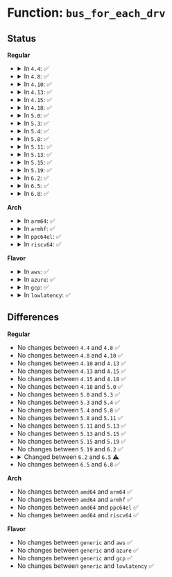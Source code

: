 # Function: <code>bus_for_each_drv</code>

## Status
<b>Regular</b>
<ul>
<li>
<details>
<summary>In <code>4.4</code>: ✅</summary>

```c
int bus_for_each_drv(struct bus_type *bus, struct device_driver *start, void *data, int (*fn)(struct device_driver *, void *));
```

**Collision:** Unique Global

**Inline:** No

**Transformation:** False

**Instances:**

```
In drivers/base/bus.c (ffffffff815499b0)
Location: drivers/base/bus.c:451
Inline: False
Direct callers:
  - drivers/base/dd.c:__device_attach_async_helper
  - drivers/base/dd.c:__device_attach
  - drivers/i2c/i2c-core.c:i2c_register_adapter
```
**Symbols:**

```
ffffffff815499b0-ffffffff81549a5c: bus_for_each_drv (STB_GLOBAL)
```
</details>
</li>
<li>
<details>
<summary>In <code>4.8</code>: ✅</summary>

```c
int bus_for_each_drv(struct bus_type *bus, struct device_driver *start, void *data, int (*fn)(struct device_driver *, void *));
```

**Collision:** Unique Global

**Inline:** No

**Transformation:** False

**Instances:**

```
In drivers/base/bus.c (ffffffff8159b600)
Location: drivers/base/bus.c:450
Inline: False
Direct callers:
  - drivers/base/dd.c:__device_attach
  - drivers/base/dd.c:__device_attach_async_helper
  - drivers/i2c/i2c-core.c:i2c_register_adapter
```
**Symbols:**

```
ffffffff8159b600-ffffffff8159b6ac: bus_for_each_drv (STB_GLOBAL)
```
</details>
</li>
<li>
<details>
<summary>In <code>4.10</code>: ✅</summary>

```c
int bus_for_each_drv(struct bus_type *bus, struct device_driver *start, void *data, int (*fn)(struct device_driver *, void *));
```

**Collision:** Unique Global

**Inline:** No

**Transformation:** False

**Instances:**

```
In drivers/base/bus.c (ffffffff815c9b60)
Location: drivers/base/bus.c:450
Inline: False
Direct callers:
  - drivers/base/dd.c:__device_attach
  - drivers/base/dd.c:__device_attach_async_helper
  - drivers/i2c/i2c-core.c:i2c_register_adapter
```
**Symbols:**

```
ffffffff815c9b60-ffffffff815c9c0c: bus_for_each_drv (STB_GLOBAL)
```
</details>
</li>
<li>
<details>
<summary>In <code>4.13</code>: ✅</summary>

```c
int bus_for_each_drv(struct bus_type *bus, struct device_driver *start, void *data, int (*fn)(struct device_driver *, void *));
```

**Collision:** Unique Global

**Inline:** No

**Transformation:** False

**Instances:**

```
In drivers/base/bus.c (ffffffff815de8a0)
Location: drivers/base/bus.c:450
Inline: False
Direct callers:
  - drivers/base/dd.c:__device_attach
  - drivers/base/dd.c:__device_attach_async_helper
  - drivers/i2c/i2c-core-base.c:i2c_register_adapter
```
**Symbols:**

```
ffffffff815de8a0-ffffffff815de94a: bus_for_each_drv (STB_GLOBAL)
```
</details>
</li>
<li>
<details>
<summary>In <code>4.15</code>: ✅</summary>

```c
int bus_for_each_drv(struct bus_type *bus, struct device_driver *start, void *data, int (*fn)(struct device_driver *, void *));
```

**Collision:** Unique Global

**Inline:** No

**Transformation:** False

**Instances:**

```
In drivers/base/bus.c (ffffffff816458d0)
Location: drivers/base/bus.c:450
Inline: False
Direct callers:
  - drivers/base/dd.c:__device_attach
  - drivers/base/dd.c:__device_attach_async_helper
  - drivers/i2c/i2c-core-base.c:i2c_register_adapter
```
**Symbols:**

```
ffffffff816458d0-ffffffff8164597c: bus_for_each_drv (STB_GLOBAL)
```
</details>
</li>
<li>
<details>
<summary>In <code>4.18</code>: ✅</summary>

```c
int bus_for_each_drv(struct bus_type *bus, struct device_driver *start, void *data, int (*fn)(struct device_driver *, void *));
```

**Collision:** Unique Global

**Inline:** No

**Transformation:** False

**Instances:**

```
In drivers/base/bus.c (ffffffff81680d20)
Location: drivers/base/bus.c:448
Inline: False
Direct callers:
  - drivers/base/dd.c:__device_attach
  - drivers/base/dd.c:__device_attach_async_helper
  - drivers/i2c/i2c-core-base.c:i2c_register_adapter
```
**Symbols:**

```
ffffffff81680d20-ffffffff81680ddc: bus_for_each_drv (STB_GLOBAL)
```
</details>
</li>
<li>
<details>
<summary>In <code>5.0</code>: ✅</summary>

```c
int bus_for_each_drv(struct bus_type *bus, struct device_driver *start, void *data, int (*fn)(struct device_driver *, void *));
```

**Collision:** Unique Global

**Inline:** No

**Transformation:** False

**Instances:**

```
In drivers/base/bus.c (ffffffff816a07b0)
Location: drivers/base/bus.c:451
Inline: False
Direct callers:
  - drivers/base/dd.c:__device_attach
  - drivers/base/dd.c:__device_attach_async_helper
  - drivers/i2c/i2c-core-base.c:i2c_register_adapter
```
**Symbols:**

```
ffffffff816a07b0-ffffffff816a086d: bus_for_each_drv (STB_GLOBAL)
```
</details>
</li>
<li>
<details>
<summary>In <code>5.3</code>: ✅</summary>

```c
int bus_for_each_drv(struct bus_type *bus, struct device_driver *start, void *data, int (*fn)(struct device_driver *, void *));
```

**Collision:** Unique Global

**Inline:** No

**Transformation:** False

**Instances:**

```
In drivers/base/bus.c (ffffffff816d96e0)
Location: drivers/base/bus.c:441
Inline: False
Direct callers:
  - drivers/base/dd.c:__device_attach
  - drivers/base/dd.c:__device_attach_async_helper
  - drivers/i2c/i2c-core-base.c:i2c_register_adapter
```
**Symbols:**

```
ffffffff816d96e0-ffffffff816d97a5: bus_for_each_drv (STB_GLOBAL)
```
</details>
</li>
<li>
<details>
<summary>In <code>5.4</code>: ✅</summary>

```c
int bus_for_each_drv(struct bus_type *bus, struct device_driver *start, void *data, int (*fn)(struct device_driver *, void *));
```

**Collision:** Unique Global

**Inline:** No

**Transformation:** False

**Instances:**

```
In drivers/base/bus.c (ffffffff816fd6e0)
Location: drivers/base/bus.c:417
Inline: False
Direct callers:
  - drivers/base/dd.c:__device_attach
  - drivers/base/dd.c:__device_attach_async_helper
  - drivers/i2c/i2c-core-base.c:i2c_register_adapter
```
**Symbols:**

```
ffffffff816fd6e0-ffffffff816fd7a8: bus_for_each_drv (STB_GLOBAL)
```
</details>
</li>
<li>
<details>
<summary>In <code>5.8</code>: ✅</summary>

```c
int bus_for_each_drv(struct bus_type *bus, struct device_driver *start, void *data, int (*fn)(struct device_driver *, void *));
```

**Collision:** Unique Global

**Inline:** No

**Transformation:** False

**Instances:**

```
In drivers/base/bus.c (ffffffff817b6f50)
Location: drivers/base/bus.c:418
Inline: False
Direct callers:
  - drivers/base/dd.c:__device_attach
  - drivers/base/dd.c:__device_attach_async_helper
  - drivers/i2c/i2c-core-base.c:i2c_del_adapter
  - drivers/i2c/i2c-core-base.c:i2c_register_adapter
```
**Symbols:**

```
ffffffff817b6f50-ffffffff817b7018: bus_for_each_drv (STB_GLOBAL)
```
</details>
</li>
<li>
<details>
<summary>In <code>5.11</code>: ✅</summary>

```c
int bus_for_each_drv(struct bus_type *bus, struct device_driver *start, void *data, int (*fn)(struct device_driver *, void *));
```

**Collision:** Unique Global

**Inline:** No

**Transformation:** False

**Instances:**

```
In drivers/base/bus.c (ffffffff817cbc80)
Location: drivers/base/bus.c:418
Inline: False
Direct callers:
  - drivers/base/dd.c:__device_attach
  - drivers/base/dd.c:__device_attach_async_helper
  - drivers/i2c/i2c-core-base.c:i2c_del_adapter
  - drivers/i2c/i2c-core-base.c:i2c_register_adapter
```
**Symbols:**

```
ffffffff817cbc80-ffffffff817cbd48: bus_for_each_drv (STB_GLOBAL)
```
</details>
</li>
<li>
<details>
<summary>In <code>5.13</code>: ✅</summary>

```c
int bus_for_each_drv(struct bus_type *bus, struct device_driver *start, void *data, int (*fn)(struct device_driver *, void *));
```

**Collision:** Unique Global

**Inline:** No

**Transformation:** False

**Instances:**

```
In drivers/base/bus.c (ffffffff817af5f0)
Location: drivers/base/bus.c:418
Inline: False
Direct callers:
  - drivers/base/dd.c:__device_attach
  - drivers/base/dd.c:__device_attach_async_helper
  - drivers/i2c/i2c-core-base.c:i2c_del_adapter
  - drivers/i2c/i2c-core-base.c:i2c_register_adapter
```
**Symbols:**

```
ffffffff817af5f0-ffffffff817af6b8: bus_for_each_drv (STB_GLOBAL)
```
</details>
</li>
<li>
<details>
<summary>In <code>5.15</code>: ✅</summary>

```c
int bus_for_each_drv(struct bus_type *bus, struct device_driver *start, void *data, int (*fn)(struct device_driver *, void *));
```

**Collision:** Unique Global

**Inline:** No

**Transformation:** False

**Instances:**

```
In drivers/base/bus.c (ffffffff81838850)
Location: drivers/base/bus.c:414
Inline: False
Direct callers:
  - drivers/base/dd.c:__device_attach
  - drivers/base/dd.c:__device_attach_async_helper
  - drivers/i2c/i2c-core-base.c:i2c_del_adapter
  - drivers/i2c/i2c-core-base.c:i2c_register_adapter
```
**Symbols:**

```
ffffffff81838850-ffffffff81838918: bus_for_each_drv (STB_GLOBAL)
```
</details>
</li>
<li>
<details>
<summary>In <code>5.19</code>: ✅</summary>

```c
int bus_for_each_drv(struct bus_type *bus, struct device_driver *start, void *data, int (*fn)(struct device_driver *, void *));
```

**Collision:** Unique Global

**Inline:** No

**Transformation:** False

**Instances:**

```
In drivers/base/bus.c (ffffffff8197ace0)
Location: drivers/base/bus.c:414
Inline: False
Direct callers:
  - drivers/base/dd.c:__device_attach
  - drivers/base/dd.c:__device_attach_async_helper
  - drivers/usb/core/generic.c:usb_generic_driver_match
  - drivers/i2c/i2c-core-base.c:i2c_del_adapter
  - drivers/i2c/i2c-core-base.c:i2c_register_adapter
```
**Symbols:**

```
ffffffff8197ace0-ffffffff8197adbd: bus_for_each_drv (STB_GLOBAL)
```
</details>
</li>
<li>
<details>
<summary>In <code>6.2</code>: ✅</summary>

```c
int bus_for_each_drv(struct bus_type *bus, struct device_driver *start, void *data, int (*fn)(struct device_driver *, void *));
```

**Collision:** Unique Global

**Inline:** No

**Transformation:** False

**Instances:**

```
In drivers/base/bus.c (ffffffff81ae7c50)
Location: drivers/base/bus.c:414
Inline: False
Direct callers:
  - drivers/base/dd.c:__device_attach
  - drivers/base/dd.c:__device_attach_async_helper
  - drivers/usb/core/generic.c:usb_generic_driver_match
  - drivers/i2c/i2c-core-base.c:i2c_del_adapter
  - drivers/i2c/i2c-core-base.c:i2c_register_adapter
```
**Symbols:**

```
ffffffff81ae7c50-ffffffff81ae7d2d: bus_for_each_drv (STB_GLOBAL)
```
</details>
</li>
<li>
<details>
<summary>In <code>6.5</code>: ✅</summary>

```c
int bus_for_each_drv(const struct bus_type *bus, struct device_driver *start, void *data, int (*fn)(struct device_driver *, void *));
```

**Collision:** Unique Global

**Inline:** No

**Transformation:** False

**Instances:**

```
In drivers/base/bus.c (ffffffff81b36410)
Location: drivers/base/bus.c:443
Inline: False
Direct callers:
  - drivers/base/dd.c:__device_attach
  - drivers/base/dd.c:__device_attach_async_helper
  - drivers/usb/core/generic.c:usb_generic_driver_match
  - drivers/i2c/i2c-core-base.c:i2c_del_adapter
  - drivers/i2c/i2c-core-base.c:i2c_register_adapter
```
**Symbols:**

```
ffffffff81b36410-ffffffff81b36500: bus_for_each_drv (STB_GLOBAL)
```
</details>
</li>
<li>
<details>
<summary>In <code>6.8</code>: ✅</summary>

```c
int bus_for_each_drv(const struct bus_type *bus, struct device_driver *start, void *data, int (*fn)(struct device_driver *, void *));
```

**Collision:** Unique Global

**Inline:** No

**Transformation:** False

**Instances:**

```
In drivers/base/bus.c (ffffffff81b8de30)
Location: drivers/base/bus.c:443
Inline: False
Direct callers:
  - drivers/base/dd.c:__device_attach
  - drivers/base/dd.c:__device_attach_async_helper
  - drivers/usb/core/generic.c:usb_generic_driver_match
  - drivers/i2c/i2c-core-base.c:i2c_del_adapter
  - drivers/i2c/i2c-core-base.c:i2c_register_adapter
```
**Symbols:**

```
ffffffff81b8de30-ffffffff81b8df20: bus_for_each_drv (STB_GLOBAL)
```
</details>
</li>
</ul>
<b>Arch</b>
<ul>
<li>
<details>
<summary>In <code>arm64</code>: ✅</summary>

```c
int bus_for_each_drv(struct bus_type *bus, struct device_driver *start, void *data, int (*fn)(struct device_driver *, void *));
```

**Collision:** Unique Global

**Inline:** No

**Transformation:** False

**Instances:**

```
In drivers/base/bus.c (ffff8000108e8338)
Location: drivers/base/bus.c:417
Inline: False
Direct callers:
  - drivers/base/dd.c:__device_attach
  - drivers/base/dd.c:__device_attach_async_helper
  - drivers/i2c/i2c-core-base.c:i2c_register_adapter
```
**Symbols:**

```
ffff8000108e8338-ffff8000108e8410: bus_for_each_drv (STB_GLOBAL)
```
</details>
</li>
<li>
<details>
<summary>In <code>armhf</code>: ✅</summary>

```c
int bus_for_each_drv(struct bus_type *bus, struct device_driver *start, void *data, int (*fn)(struct device_driver *, void *));
```

**Collision:** Unique Global

**Inline:** No

**Transformation:** False

**Instances:**

```
In drivers/base/bus.c (c09d6740)
Location: drivers/base/bus.c:417
Inline: False
Direct callers:
  - drivers/base/dd.c:__device_attach
  - drivers/base/dd.c:__device_attach_async_helper
  - drivers/i2c/i2c-core-base.c:i2c_register_adapter
```
**Symbols:**

```
c09d6740-c09d6820: bus_for_each_drv (STB_GLOBAL)
```
</details>
</li>
<li>
<details>
<summary>In <code>ppc64el</code>: ✅</summary>

```c
int bus_for_each_drv(struct bus_type *bus, struct device_driver *start, void *data, int (*fn)(struct device_driver *, void *));
```

**Collision:** Unique Global

**Inline:** No

**Transformation:** False

**Instances:**

```
In drivers/base/bus.c (c00000000097e6a0)
Location: drivers/base/bus.c:417
Inline: False
Direct callers:
  - drivers/base/dd.c:__device_attach
  - drivers/base/dd.c:__device_attach_async_helper
  - drivers/i2c/i2c-core-base.c:i2c_register_adapter
```
**Symbols:**

```
c00000000097e6a0-c00000000097e7c8: bus_for_each_drv (STB_GLOBAL)
```
</details>
</li>
<li>
<details>
<summary>In <code>riscv64</code>: ✅</summary>

```c
int bus_for_each_drv(struct bus_type *bus, struct device_driver *start, void *data, int (*fn)(struct device_driver *, void *));
```

**Collision:** Unique Global

**Inline:** No

**Transformation:** False

**Instances:**

```
In drivers/base/bus.c (ffffffe00057c5ec)
Location: drivers/base/bus.c:417
Inline: False
Direct callers:
  - drivers/base/dd.c:__device_attach
  - drivers/base/dd.c:__device_attach_async_helper
  - drivers/i2c/i2c-core-base.c:i2c_register_adapter
```
**Symbols:**

```
ffffffe00057c5ec-ffffffe00057c67e: bus_for_each_drv (STB_GLOBAL)
```
</details>
</li>
</ul>
<b>Flavor</b>
<ul>
<li>
<details>
<summary>In <code>aws</code>: ✅</summary>

```c
int bus_for_each_drv(struct bus_type *bus, struct device_driver *start, void *data, int (*fn)(struct device_driver *, void *));
```

**Collision:** Unique Global

**Inline:** No

**Transformation:** False

**Instances:**

```
In drivers/base/bus.c (ffffffff816c2ed0)
Location: drivers/base/bus.c:417
Inline: False
Direct callers:
  - drivers/base/dd.c:__device_attach
  - drivers/base/dd.c:__device_attach_async_helper
```
**Symbols:**

```
ffffffff816c2ed0-ffffffff816c2f98: bus_for_each_drv (STB_GLOBAL)
```
</details>
</li>
<li>
<details>
<summary>In <code>azure</code>: ✅</summary>

```c
int bus_for_each_drv(struct bus_type *bus, struct device_driver *start, void *data, int (*fn)(struct device_driver *, void *));
```

**Collision:** Unique Global

**Inline:** No

**Transformation:** False

**Instances:**

```
In drivers/base/bus.c (ffffffff8169e180)
Location: drivers/base/bus.c:417
Inline: False
Direct callers:
  - drivers/base/dd.c:__device_attach
  - drivers/base/dd.c:__device_attach_async_helper
```
**Symbols:**

```
ffffffff8169e180-ffffffff8169e248: bus_for_each_drv (STB_GLOBAL)
```
</details>
</li>
<li>
<details>
<summary>In <code>gcp</code>: ✅</summary>

```c
int bus_for_each_drv(struct bus_type *bus, struct device_driver *start, void *data, int (*fn)(struct device_driver *, void *));
```

**Collision:** Unique Global

**Inline:** No

**Transformation:** False

**Instances:**

```
In drivers/base/bus.c (ffffffff816f13a0)
Location: drivers/base/bus.c:417
Inline: False
Direct callers:
  - drivers/base/dd.c:__device_attach
  - drivers/base/dd.c:__device_attach_async_helper
  - drivers/i2c/i2c-core-base.c:i2c_register_adapter
```
**Symbols:**

```
ffffffff816f13a0-ffffffff816f1468: bus_for_each_drv (STB_GLOBAL)
```
</details>
</li>
<li>
<details>
<summary>In <code>lowlatency</code>: ✅</summary>

```c
int bus_for_each_drv(struct bus_type *bus, struct device_driver *start, void *data, int (*fn)(struct device_driver *, void *));
```

**Collision:** Unique Global

**Inline:** No

**Transformation:** False

**Instances:**

```
In drivers/base/bus.c (ffffffff8170bbe0)
Location: drivers/base/bus.c:417
Inline: False
Direct callers:
  - drivers/base/dd.c:__device_attach
  - drivers/base/dd.c:__device_attach_async_helper
  - drivers/i2c/i2c-core-base.c:i2c_register_adapter
```
**Symbols:**

```
ffffffff8170bbe0-ffffffff8170bca8: bus_for_each_drv (STB_GLOBAL)
```
</details>
</li>
</ul>

## Differences
<b>Regular</b>
<ul>
<li>
No changes between <code>4.4</code> and <code>4.8</code> ✅
</li>
<li>
No changes between <code>4.8</code> and <code>4.10</code> ✅
</li>
<li>
No changes between <code>4.10</code> and <code>4.13</code> ✅
</li>
<li>
No changes between <code>4.13</code> and <code>4.15</code> ✅
</li>
<li>
No changes between <code>4.15</code> and <code>4.18</code> ✅
</li>
<li>
No changes between <code>4.18</code> and <code>5.0</code> ✅
</li>
<li>
No changes between <code>5.0</code> and <code>5.3</code> ✅
</li>
<li>
No changes between <code>5.3</code> and <code>5.4</code> ✅
</li>
<li>
No changes between <code>5.4</code> and <code>5.8</code> ✅
</li>
<li>
No changes between <code>5.8</code> and <code>5.11</code> ✅
</li>
<li>
No changes between <code>5.11</code> and <code>5.13</code> ✅
</li>
<li>
No changes between <code>5.13</code> and <code>5.15</code> ✅
</li>
<li>
No changes between <code>5.15</code> and <code>5.19</code> ✅
</li>
<li>
No changes between <code>5.19</code> and <code>6.2</code> ✅
</li>
<li>
<details>
<summary>Changed between <code>6.2</code> and <code>6.5</code> ⚠️</summary>
<ul>
<li>
<b>Param type changed. </b>
<code>struct bus_type *bus</code> ➡️ <code>const struct bus_type *bus</code>
</li>
</ul>
</details>
</li>
<li>
No changes between <code>6.5</code> and <code>6.8</code> ✅
</li>
</ul>
<b>Arch</b>
<ul>
<li>
No changes between <code>amd64</code> and <code>arm64</code> ✅
</li>
<li>
No changes between <code>amd64</code> and <code>armhf</code> ✅
</li>
<li>
No changes between <code>amd64</code> and <code>ppc64el</code> ✅
</li>
<li>
No changes between <code>amd64</code> and <code>riscv64</code> ✅
</li>
</ul>
<b>Flavor</b>
<ul>
<li>
No changes between <code>generic</code> and <code>aws</code> ✅
</li>
<li>
No changes between <code>generic</code> and <code>azure</code> ✅
</li>
<li>
No changes between <code>generic</code> and <code>gcp</code> ✅
</li>
<li>
No changes between <code>generic</code> and <code>lowlatency</code> ✅
</li>
</ul>
